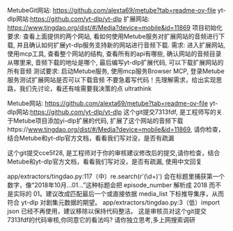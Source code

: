 MetubeGit网站: https://github.com/alexta69/metube?tab=readme-ov-file
yt-dlp网站:https://github.com/yt-dlp/yt-dlp
扩展网站:  https://www.tingdao.org/dist/#/Media?device=mobile&id=11869
项目初始化要求: 查看上面提供的两个网站, 看如何使用Metube服务对扩展网站的音频进行下载, 并且确认如何扩展yt-dlp服务支持新的网站进行音频下载.
需求: 进入扩展网站, 使用mcp工具, 查看整个网站的结构, 查看所有的api有哪些, 确认网站的音频目录从哪里来, 音频下载的地址是哪个, 最后编写yt-dlp扩展代码, 可以下载扩展网站的所有音频
测试要求: 启动Metube服务, 使用mcp服务Browser MCP, 登录Metube服务测试扩展网站是否可以下载音频
不要急着写代码！先理解需求，给出实现思路，我们先讨论，看还有啥需要我决策的点
ultrathink


Metube网站: https://github.com/alexta69/metube?tab=readme-ov-file
yt-dlp网站:https://github.com/yt-dlp/yt-dlp
这个git提交7313fdf, 是工程师写的关于Metube项目添加yi-dlp扩展的代码, 扩展了这个网站的音频下载https://www.tingdao.org/dist/#/Media?device=mobile&id=11869, 请你检查，结合Metube和yt-dlp官方文档，看看我们写对没，是否有疏漏


这个git提交cce5f28, 是工程师对于你的审核建议修改后的提交,请你检查，结合Metube和yt-dlp官方文档，看看我们写对没，是否有疏漏, 使用中文回复

app/extractors/tingdao.py:117（中）re.search(r'(\d+)') 会在标题里捕获第一个数字，像“2018年10月…01…”这种标题会把 episode_number 解析成 2018 而不是实际的 01。建议改成匹配最后一个或直接依据 media_list 下标推导集序，从而符合 yt-dlp 对剧集元数据的期望。
app/extractors/tingdao.py:3（低）import json 已经不再使用，建议移除以保持代码整洁。
这是审核员对这个git提交7313fdf的代码审核,你同意它的看法吗? 请你独立思考,多上网搜索调研 